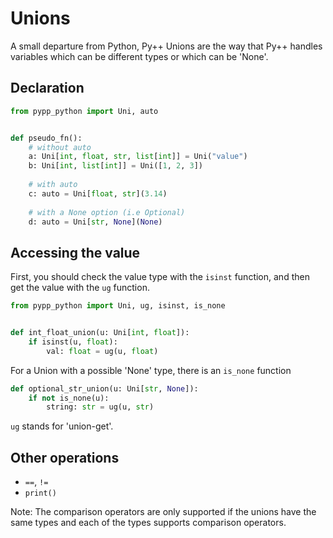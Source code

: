 # Unions

A small departure from Python, Py++ Unions are the way that Py++ handles variables which can be different types or which can be 'None'.

## Declaration

```python
from pypp_python import Uni, auto


def pseudo_fn():
    # without auto
    a: Uni[int, float, str, list[int]] = Uni("value")
    b: Uni[int, list[int]] = Uni([1, 2, 3])
    
    # with auto
    c: auto = Uni[float, str](3.14)
    
    # with a None option (i.e Optional)
    d: auto = Uni[str, None](None)
```

## Accessing the value

First, you should check the value type with the `isinst` function, and then get the value with the `ug` function.

```python
from pypp_python import Uni, ug, isinst, is_none


def int_float_union(u: Uni[int, float]):
    if isinst(u, float):
        val: float = ug(u, float)
```

For a Union with a possible 'None' type, there is an `is_none` function

```python
def optional_str_union(u: Uni[str, None]):
    if not is_none(u):
        string: str = ug(u, str)
```

`ug` stands for 'union-get'.

## Other operations

- `==`, `!=`
- `print()`

Note: The comparison operators are only supported if the unions have the same types and each of the types supports comparison operators.
